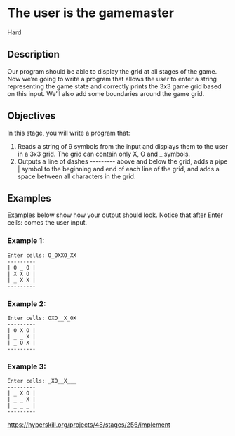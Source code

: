 # The user is the gamemaster
 Hard
 ## Description
Our program should be able to display the grid at all stages of the game. Now we’re going to write a program that allows the user to enter a string representing the game state and correctly prints the 3x3 game grid based on this input. We’ll also add some boundaries around the game grid.

## Objectives
In this stage, you will write a program that:

1. Reads a string of 9 symbols from the input and displays them to the user in a 3x3 grid. The grid can contain only X, O and _ symbols.
2. Outputs a line of dashes --------- above and below the grid, adds a pipe | symbol to the beginning and end of each line of the grid, and adds a space between all characters in the grid.
## Examples
Examples below show how your output should look.
Notice that after Enter cells: comes the user input.

### Example 1:
```
Enter cells: O_OXXO_XX
---------
| O _ O |
| X X O |
| _ X X |
---------
```
### Example 2:
```
Enter cells: OXO__X_OX
---------
| O X O |
| _ _ X |
| _ O X |
---------
```
### Example 3:
```
Enter cells: _XO__X___
---------
| _ X O |
| _ _ X |
| _ _ _ |
---------
```
https://hyperskill.org/projects/48/stages/256/implement
